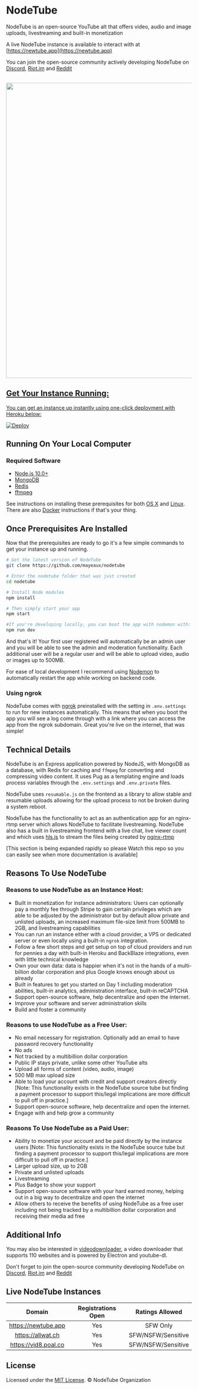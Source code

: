 # NodeTube
NodeTube is an open-source YouTube alt that offers video, audio and image uploads, livestreaming and built-in monetization

A live NodeTube instance is available to interact with at [https://newtube.app](https://newtube.app)

You can join the open-source community actively developing NodeTube on [Discord](https://discord.gg/ejGah8H), [Riot.im](https://riot.im/app/#/room/#nodetube:matrix.org) and [Reddit](https://reddit.com/r/nodetube)

<br>

<a href="https://newtube.app" />
<img src="https://user-images.githubusercontent.com/7200471/73618225-630e5d80-45e3-11ea-8772-9f10f5b9ef16.png" width="800" >

## Get Your Instance Running:

You can get an instance up instantly using one-click deployment with Heroku below:

[![Deploy](https://www.herokucdn.com/deploy/button.png)](https://heroku.com/deploy?template=https://github.com/mayeaux/nodetube)

## Running On Your Local Computer

### Required Software
- [Node.js 10.0+](https://nodejs.org/en/download/)
- [MongoDB](https://www.mongodb.org/downloads)
- [Redis](https://redis.io/download)
- [ffmpeg](https://www.ffmpeg.org/download.html)

See instructions on installing these prerequisites for both [OS X](https://github.com/mayeaux/nodetube/wiki/Installation-Instructions---OS-X) and [Linux](https://github.com/mayeaux/nodetube/wiki/Installation-Instructions---Linux). There are also [Docker](https://github.com/mayeaux/nodetube/wiki/Docker) instructions if that's your thing.

Once Prerequisites Are Installed
---------------

Now that the prerequisites are ready to go it's a few simple commands to get your instance up and running.

```bash
# Get the latest version of NodeTube
git clone https://github.com/mayeaux/nodetube

# Enter the nodetube folder that was just created
cd nodetube

# Install Node modules
npm install

# Then simply start your app
npm start

#If you're developing locally, you can boot the app with nodemon with:
npm run dev
```

And that's it! Your first user registered will automatically be an admin user and you will be able to see the admin and moderation functionality. Each additional user will be a regular user and will be able to upload video, audio or images up to 500MB.

For ease of local development I recommend using [Nodemon](https://github.com/remy/nodemon) to automatically restart the app while working on backend code.

### Using ngrok
NodeTube comes with [ngrok](https://ngrok.com) preinstalled with the setting in `.env.settings` to run for new instances automatically. This means that when you boot the app you will see a log come through with a link where you can access the app from the ngrok subdomain. Great you're live on the internet, that was simple!

## Technical Details

NodeTube is an Express application powered by NodeJS, with MongoDB as a database, with Redis for caching and `ffmpeg` for converting and compressing video content. It uses Pug as a templating engine and loads process variables through the `.env.settings` and `.env.private` files.

NodeTube uses `resumable.js` on the frontend as a library to allow stable and resumable uploads allowing for the upload process to not be broken during a system reboot.

NodeTube has the functionality to act as an authentication app for an nginx-rtmp server which allows NodeTube to facilitate livestreaming. NodeTube also has a built in livestreaming frontend with a live chat, live viewer count and which uses      [hls.js](https://github.com/video-dev/hls.js/)  to stream the files being created by [nginx-rtmp](https://github.com/arut/nginx-rtmp-module)


[This section is being expanded rapidly so please Watch this repo so you can easily see when more documentation is available]

## Reasons To Use NodeTube
### Reasons to use NodeTube as an Instance Host:
- Built in monetization for instance administrators: Users can optionally pay a monthly fee through Stripe to gain certain privileges which are able to be adjusted by the administrator but by default allow private and unlisted uploads, an increased maximum file-size limit from 500MB to 2GB, and livestreaming capabilities
- You can run an instance either with a cloud provider, a VPS or dedicated server or even locally using a built-in `ngrok` integration.
- Follow a few short steps and get setup on top of cloud providers and run for pennies a day with built-in Heroku and BackBlaze integrations, even with little technical knowledge
- Own your own data: data is happier when it's not in the hands of a multi-billion dollar corporation and plus Google knows enough about us already
- Built in features to get you started on Day 1 including moderation abilities, built-in analytics, administration interface, built-in reCAPTCHA
- Support open-source software, help decentralize and open the internet.
- Improve your software and server administration skills
- Build and foster a community

### Reasons to use NodeTube as a Free User:
- No email necessary for registration. Optionally add an email to have password recovery functionality
- No ads
- Not tracked by a multibillion dollar corporation
- Public IP stays private, unlike some other YouTube alts
- Upload all forms of content (video, audio, image)
- 500 MB max upload size
- Able to load your account with credit and support creators directly [Note: This functionality exists in the NodeTube source tube but finding a payment processor to support this/legal implications are more difficult to pull off in practice.]
- Support open-source software, help decentralize and open the internet.
- Engage with and help grow a community

### Reasons To Use NodeTube as a Paid User:
- Ability to monetize your account and be paid directly by the instance users [Note: This functionality exists in the NodeTube source tube but finding a payment processor to support this/legal implications are more difficult to pull off in practice.]
- Larger upload size, up to 2GB
- Private and unlisted uploads
- Livestreaming
- Plus Badge to show your support
- Support open-source software with your hard earned money, helping out in a big way to decentralize and open the internet
- Allow others to receive the benefits of using NodeTube as a free user including not being tracked by a multibillion dollar corporation and receiving their media ad free

## Additional Info

You may also be interested in [videodownloader](https://github.com/mayeaux/videodownloader), a video downloader that supports 110 websites and is powered by Electron and youtube-dl.

Don't forget to join the open-source community developing NodeTube on [Discord](https://discord.gg/ejGah8H), [Riot.im](https://riot.im/app/#/room/#nodetube:matrix.org) and [Reddit](https://reddit.com/r/nodetube)

## Live NodeTube Instances

Domain | Registrations Open | Ratings Allowed 
:---: | :---: | :---: 
https://newtube.app | Yes | SFW Only
https://allwat.ch| Yes | SFW/NSFW/Sensitive
https://vid8.poal.co| Yes | SFW/NSFW/Sensitive


License
-------

Licensed under the [MIT License](LICENSE.md). &copy; NodeTube Organization
